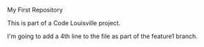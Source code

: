 My First Repository

This is part of a Code Louisville project.


I'm going to add a 4th line to the file as part of the feature1 branch.

